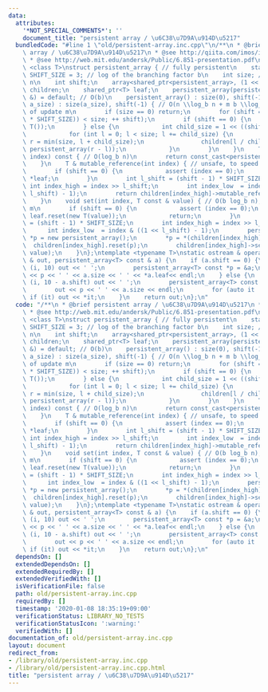 ```yaml
---
data:
  attributes:
    '*NOT_SPECIAL_COMMENTS*': ''
    document_title: "persistent array / \u6C38\u7D9A\u914D\u5217"
  bundledCode: "#line 1 \"old/persistent-array.inc.cpp\"\n/**\n * @brief persistent\
    \ array / \u6C38\u7D9A\u914D\u5217\n * @see http://qiita.com/imos/items/c4c5e19289a79e598b93\n\
    \ * @see http://web.mit.edu/andersk/Public/6.851-presentation.pdf\n */\ntemplate\
    \ <class T>\nstruct persistent_array { // fully persistent\n    static const int\
    \ SHIFT_SIZE = 3; // log of the branching factor b\n    int size; // the size\
    \ n\n    int shift;\n    array<shared_ptr<persistent_array>, (1 << SHIFT_SIZE)>\
    \ children;\n    shared_ptr<T> leaf;\n    persistent_array(persistent_array const\
    \ &) = default; // O(b)\n    persistent_array() : size(0), shift(-1) {}\n    persistent_array(int\
    \ a_size) : size(a_size), shift(-1) { // O(n \\log_b n + m b \\log_b n) for number\
    \ of update m\n        if (size == 0) return;\n        for (shift = 0; (1 << (shift\
    \ * SHIFT_SIZE)) < size; ++ shift);\n        if (shift == 0) {\n            leaf.reset(new\
    \ T());\n        } else {\n            int child_size = 1 << ((shift - 1) * SHIFT_SIZE);\n\
    \            for (int l = 0; l < size; l += child_size) {\n                int\
    \ r = min(size, l + child_size);\n                children[l / child_size].reset(new\
    \ persistent_array(r - l));\n            }\n        }\n    }\n    T const & get(int\
    \ index) const { // O(log_b n)\n        return const_cast<persistent_array *>(this)->mutable_reference(index);\n\
    \    }\n    T & mutable_reference(int index) { // unsafe, to speed up initialization\n\
    \        if (shift == 0) {\n            assert (index == 0);\n            return\
    \ *leaf;\n        }\n        int l_shift = (shift - 1) * SHIFT_SIZE;\n       \
    \ int index_high = index >> l_shift;\n        int index_low  = index & ((1 <<\
    \ l_shift) - 1);\n        return children[index_high]->mutable_reference(index_low);\n\
    \    }\n    void set(int index, T const & value) { // O(b log_b n), increment\
    \ m\n        if (shift == 0) {\n            assert (index == 0);\n           \
    \ leaf.reset(new T(value));\n            return;\n        }\n        int l_shift\
    \ = (shift - 1) * SHIFT_SIZE;\n        int index_high = index >> l_shift;\n  \
    \      int index_low  = index & ((1 << l_shift) - 1);\n        persistent_array\
    \ *p = new persistent_array();\n        *p = *(children[index_high]);\n      \
    \  children[index_high].reset(p);\n        children[index_high]->set(index_low,\
    \ value);\n    }\n};\ntemplate <typename T>\nstatic ostream & operator << (ostream\
    \ & out, persistent_array<T> const & a) {\n    if (a.shift == 0) {\n        repeat\
    \ (i, 10) out << ' ';\n        persistent_array<T> const *p = &a;\n        out\
    \ << p << ' ' << a.size << ' ' << *a.leaf<< endl;\n    } else {\n        repeat\
    \ (i, 10 - a.shift) out << ' ';\n        persistent_array<T> const *p = &a;\n\
    \        out << p << ' ' << a.size << endl;\n        for (auto it : a.children)\
    \ if (it) out << *it;\n    }\n    return out;\n};\n"
  code: "/**\n * @brief persistent array / \u6C38\u7D9A\u914D\u5217\n * @see http://qiita.com/imos/items/c4c5e19289a79e598b93\n\
    \ * @see http://web.mit.edu/andersk/Public/6.851-presentation.pdf\n */\ntemplate\
    \ <class T>\nstruct persistent_array { // fully persistent\n    static const int\
    \ SHIFT_SIZE = 3; // log of the branching factor b\n    int size; // the size\
    \ n\n    int shift;\n    array<shared_ptr<persistent_array>, (1 << SHIFT_SIZE)>\
    \ children;\n    shared_ptr<T> leaf;\n    persistent_array(persistent_array const\
    \ &) = default; // O(b)\n    persistent_array() : size(0), shift(-1) {}\n    persistent_array(int\
    \ a_size) : size(a_size), shift(-1) { // O(n \\log_b n + m b \\log_b n) for number\
    \ of update m\n        if (size == 0) return;\n        for (shift = 0; (1 << (shift\
    \ * SHIFT_SIZE)) < size; ++ shift);\n        if (shift == 0) {\n            leaf.reset(new\
    \ T());\n        } else {\n            int child_size = 1 << ((shift - 1) * SHIFT_SIZE);\n\
    \            for (int l = 0; l < size; l += child_size) {\n                int\
    \ r = min(size, l + child_size);\n                children[l / child_size].reset(new\
    \ persistent_array(r - l));\n            }\n        }\n    }\n    T const & get(int\
    \ index) const { // O(log_b n)\n        return const_cast<persistent_array *>(this)->mutable_reference(index);\n\
    \    }\n    T & mutable_reference(int index) { // unsafe, to speed up initialization\n\
    \        if (shift == 0) {\n            assert (index == 0);\n            return\
    \ *leaf;\n        }\n        int l_shift = (shift - 1) * SHIFT_SIZE;\n       \
    \ int index_high = index >> l_shift;\n        int index_low  = index & ((1 <<\
    \ l_shift) - 1);\n        return children[index_high]->mutable_reference(index_low);\n\
    \    }\n    void set(int index, T const & value) { // O(b log_b n), increment\
    \ m\n        if (shift == 0) {\n            assert (index == 0);\n           \
    \ leaf.reset(new T(value));\n            return;\n        }\n        int l_shift\
    \ = (shift - 1) * SHIFT_SIZE;\n        int index_high = index >> l_shift;\n  \
    \      int index_low  = index & ((1 << l_shift) - 1);\n        persistent_array\
    \ *p = new persistent_array();\n        *p = *(children[index_high]);\n      \
    \  children[index_high].reset(p);\n        children[index_high]->set(index_low,\
    \ value);\n    }\n};\ntemplate <typename T>\nstatic ostream & operator << (ostream\
    \ & out, persistent_array<T> const & a) {\n    if (a.shift == 0) {\n        repeat\
    \ (i, 10) out << ' ';\n        persistent_array<T> const *p = &a;\n        out\
    \ << p << ' ' << a.size << ' ' << *a.leaf<< endl;\n    } else {\n        repeat\
    \ (i, 10 - a.shift) out << ' ';\n        persistent_array<T> const *p = &a;\n\
    \        out << p << ' ' << a.size << endl;\n        for (auto it : a.children)\
    \ if (it) out << *it;\n    }\n    return out;\n};\n"
  dependsOn: []
  extendedDependsOn: []
  extendedRequiredBy: []
  extendedVerifiedWith: []
  isVerificationFile: false
  path: old/persistent-array.inc.cpp
  requiredBy: []
  timestamp: '2020-01-08 18:35:19+09:00'
  verificationStatus: LIBRARY_NO_TESTS
  verificationStatusIcon: ':warning:'
  verifiedWith: []
documentation_of: old/persistent-array.inc.cpp
layout: document
redirect_from:
- /library/old/persistent-array.inc.cpp
- /library/old/persistent-array.inc.cpp.html
title: "persistent array / \u6C38\u7D9A\u914D\u5217"
---
```

